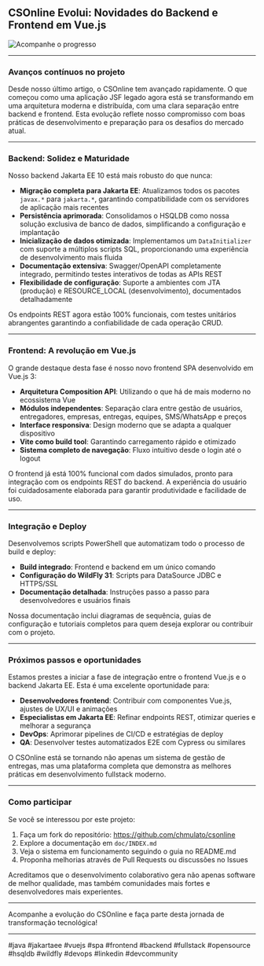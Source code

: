 ## CSOnline Evolui: Novidades do Backend e Frontend em Vue.js

![Acompanhe o progresso](img/participe_ii.png)

---

### Avanços contínuos no projeto

Desde nosso último artigo, o CSOnline tem avançado rapidamente. O que começou como uma aplicação JSF legado agora está se transformando em uma arquitetura moderna e distribuída, com uma clara separação entre backend e frontend. Esta evolução reflete nosso compromisso com boas práticas de desenvolvimento e preparação para os desafios do mercado atual.

---

### Backend: Solidez e Maturidade

Nosso backend Jakarta EE 10 está mais robusto do que nunca:

- **Migração completa para Jakarta EE**: Atualizamos todos os pacotes `javax.*` para `jakarta.*`, garantindo compatibilidade com os servidores de aplicação mais recentes
- **Persistência aprimorada**: Consolidamos o HSQLDB como nossa solução exclusiva de banco de dados, simplificando a configuração e implantação
- **Inicialização de dados otimizada**: Implementamos um `DataInitializer` com suporte a múltiplos scripts SQL, proporcionando uma experiência de desenvolvimento mais fluida
- **Documentação extensiva**: Swagger/OpenAPI completamente integrado, permitindo testes interativos de todas as APIs REST
- **Flexibilidade de configuração**: Suporte a ambientes com JTA (produção) e RESOURCE_LOCAL (desenvolvimento), documentados detalhadamente

Os endpoints REST agora estão 100% funcionais, com testes unitários abrangentes garantindo a confiabilidade de cada operação CRUD.

---

### Frontend: A revolução em Vue.js

O grande destaque desta fase é nosso novo frontend SPA desenvolvido em Vue.js 3:

- **Arquitetura Composition API**: Utilizando o que há de mais moderno no ecossistema Vue
- **Módulos independentes**: Separação clara entre gestão de usuários, entregadores, empresas, entregas, equipes, SMS/WhatsApp e preços
- **Interface responsiva**: Design moderno que se adapta a qualquer dispositivo
- **Vite como build tool**: Garantindo carregamento rápido e otimizado
- **Sistema completo de navegação**: Fluxo intuitivo desde o login até o logout

O frontend já está 100% funcional com dados simulados, pronto para integração com os endpoints REST do backend. A experiência do usuário foi cuidadosamente elaborada para garantir produtividade e facilidade de uso.

---

### Integração e Deploy

Desenvolvemos scripts PowerShell que automatizam todo o processo de build e deploy:

- **Build integrado**: Frontend e backend em um único comando
- **Configuração do WildFly 31**: Scripts para DataSource JDBC e HTTPS/SSL
- **Documentação detalhada**: Instruções passo a passo para desenvolvedores e usuários finais

Nossa documentação inclui diagramas de sequência, guias de configuração e tutoriais completos para quem deseja explorar ou contribuir com o projeto.

---

### Próximos passos e oportunidades

Estamos prestes a iniciar a fase de integração entre o frontend Vue.js e o backend Jakarta EE. Esta é uma excelente oportunidade para:

- **Desenvolvedores frontend**: Contribuir com componentes Vue.js, ajustes de UX/UI e animações
- **Especialistas em Jakarta EE**: Refinar endpoints REST, otimizar queries e melhorar a segurança
- **DevOps**: Aprimorar pipelines de CI/CD e estratégias de deploy
- **QA**: Desenvolver testes automatizados E2E com Cypress ou similares

O CSOnline está se tornando não apenas um sistema de gestão de entregas, mas uma plataforma completa que demonstra as melhores práticas em desenvolvimento fullstack moderno.

---

### Como participar

Se você se interessou por este projeto:

1. Faça um fork do repositório: https://github.com/chmulato/csonline
2. Explore a documentação em `doc/INDEX.md`
3. Veja o sistema em funcionamento seguindo o guia no README.md
4. Proponha melhorias através de Pull Requests ou discussões no Issues

Acreditamos que o desenvolvimento colaborativo gera não apenas software de melhor qualidade, mas também comunidades mais fortes e desenvolvedores mais experientes.

---

Acompanhe a evolução do CSOnline e faça parte desta jornada de transformação tecnológica!

---

#java #jakartaee #vuejs #spa #frontend #backend #fullstack #opensource #hsqldb #wildfly #devops #linkedin #devcommunity

